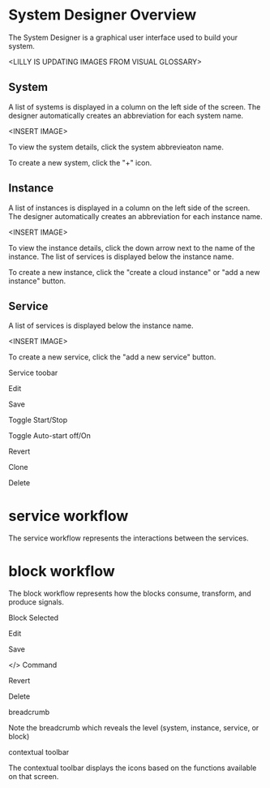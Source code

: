 # System Designer Overview

The System Designer is a graphical user interface used to build your system.

&lt;LILLY IS UPDATING IMAGES FROM VISUAL GLOSSARY&gt;

## System

A list of systems is displayed in a column on the left side of the screen. The designer automatically creates an abbreviation for each system name.

&lt;INSERT IMAGE&gt;

To view the system details, click the system abbrevieaton name.

To create a new system, click the "+" icon.

## Instance

A list of instances is displayed in a column on the left side of the screen. The designer automatically creates an abbreviation for each instance name.

&lt;INSERT IMAGE&gt;

To view the instance details, click the down arrow next to the name of the instance. The list of services is displayed below the instance name.

To create a new instance, click the "create a cloud instance" or "add a new instance" button.

## Service

A list of services is displayed below the instance name.

&lt;INSERT IMAGE&gt;

To create a new service, click the "add a new service" button.

Service toobar

Edit

Save

Toggle Start/Stop

Toggle Auto-start off/On

Revert

Clone

Delete

# service workflow

The service workflow represents the interactions between the services.

# block workflow

The block workflow represents how the blocks consume, transform, and produce signals.

Block Selected

Edit

Save

&lt;/&gt;  Command

Revert

Delete

breadcrumb

Note the breadcrumb which reveals the level \(system, instance, service, or block\)

contextual toolbar

The contextual toolbar displays the icons based on the functions available on that screen.

